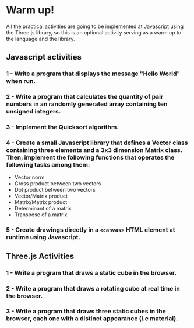 # Warm up!

All the practical activities are going to be implemented at Javascript using the Three.js library, so this is an optional activity serving as a warm up to the language and the library.

## Javascript activities

### 1 - Write a program that displays the message "Hello World" when run.

### 2 - Write a program that calculates the quantity of pair numbers in an randomly generated array containing ten unsigned integers.

### 3 - Implement the Quicksort algorithm.

### 4 - Create a small Javascript library that defines a Vector class containing three elements and a 3x3 dimension Matrix class. Then, implement the following functions that operates the following tasks among them:

* Vector norm
* Cross product between two vectors
* Dot product between two vectors
* Vector/Matrix product
* Matrix/Matrix product
* Determinant of a matrix
* Transpose of a matrix
  
### 5 - Create drawings directly in a `<canvas>` HTML element at runtime using Javascript.

## Three.js Activities

### 1 - Write a program that draws a static cube in the browser.

### 2 - Write a program that draws a rotating cube at real time in the browser.

### 3 - Write a program that draws three static cubes in the browser, each one with a distinct appearance (i.e material).